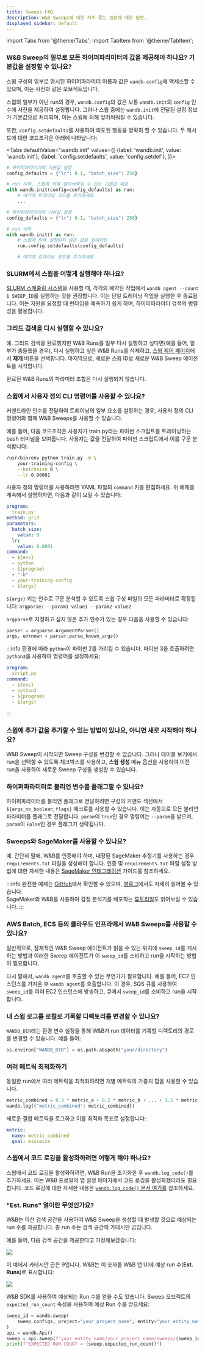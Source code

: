 ```yaml
---
title: Sweeps FAQ
description: W&B Sweeps에 대한 자주 묻는 질문에 대한 답변.
displayed_sidebar: default
---
```

import Tabs from '@theme/Tabs';
import TabItem from '@theme/TabItem';

### W&B Sweep의 일부로 모든 하이퍼파라미터의 값을 제공해야 하나요? 기본값을 설정할 수 있나요?

스윕 구성의 일부로 명시된 하이퍼파라미터 이름과 값은 `wandb.config`에 액세스할 수 있으며, 이는 사전과 같은 오브젝트입니다.

스윕의 일부가 아닌 run의 경우, `wandb.config`의 값은 보통 `wandb.init`의 `config` 인수에 사전을 제공하여 설정합니다. 그러나 스윕 중에는 `wandb.init`에 전달된 설정 정보가 기본값으로 처리되며, 이는 스윕에 의해 덮어씌워질 수 있습니다.

또한, `config.setdefaults`를 사용하여 의도된 행동을 명확히 할 수 있습니다. 두 메서드에 대한 코드조각은 아래에 나타납니다:

<Tabs
  defaultValue="wandb.init"
  values={[
    {label: 'wandb.init', value: 'wandb.init'},
    {label: 'config.setdefaults', value: 'config.setdef'},
  ]}>
  <TabItem value="wandb.init">

```python
# 하이퍼파라미터의 기본값 설정
config_defaults = {"lr": 0.1, "batch_size": 256}

# run 시작, 스윕에 의해 덮어씌워질 수 있는 기본값 제공
with wandb.init(config=config_defaults) as run:
    # 여기에 트레이닝 코드를 추가하세요
    ...
```

  </TabItem>
  <TabItem value="config.setdef">

```python
# 하이퍼파라미터의 기본값 설정
config_defaults = {"lr": 0.1, "batch_size": 256}

# run 시작
with wandb.init() as run:
    # 스윕에 의해 설정되지 않은 값을 업데이트
    run.config.setdefaults(config_defaults)

    # 여기에 트레이닝 코드를 추가하세요
```

  </TabItem>
</Tabs>

### SLURM에서 스윕을 어떻게 실행해야 하나요?

[SLURM 스케줄링 시스템](https://slurm.schedmd.com/documentation.html)을 사용할 때, 각각의 예약된 작업에서 `wandb agent --count 1 SWEEP_ID`를 실행하는 것을 권장합니다. 이는 단일 트레이닝 작업을 실행한 후 종료됩니다. 이는 자원을 요청할 때 런타임을 예측하기 쉽게 하며, 하이퍼파라미터 검색의 병렬성을 활용합니다.

### 그리드 검색을 다시 실행할 수 있나요?

예. 그리드 검색을 완료했지만 W&B Runs를 일부 다시 실행하고 싶다면(예를 들어, 일부가 충돌했을 경우), 다시 실행하고 싶은 W&B Runs를 삭제하고, [스윕 제어 페이지](./sweeps-ui.md)에서 **재개** 버튼을 선택합니다. 마지막으로, 새로운 스윕 ID로 새로운 W&B Sweep 에이전트를 시작합니다.

완료된 W&B Runs의 파라미터 조합은 다시 실행되지 않습니다.

### 스윕에서 사용자 정의 CLI 명령어를 사용할 수 있나요?

커맨드라인 인수를 전달하여 트레이닝의 일부 요소를 설정하는 경우, 사용자 정의 CLI 명령어와 함께 W&B Sweeps를 사용할 수 있습니다.

예를 들어, 다음 코드조각은 사용자가 train.py라는 파이썬 스크립트를 트레이닝하는 bash 터미널을 보여줍니다. 사용자는 값을 전달하여 파이썬 스크립트에서 이를 구문 분석합니다:

```bash
/usr/bin/env python train.py -b \
    your-training-config \
    --batchsize 8 \
    --lr 0.00001
```

사용자 정의 명령어를 사용하려면 YAML 파일의 `command` 키를 편집하세요. 위 예제를 계속해서 설명하자면, 다음과 같이 보일 수 있습니다:

```yaml
program:
  train.py
method: grid
parameters:
  batch_size:
    value: 8
  lr:
    value: 0.0001
command:
  - ${env}
  - python
  - ${program}
  - "-b"
  - your-training-config
  - ${args}
```

`${args}` 키는 인수로 구문 분석할 수 있도록 스윕 구성 파일의 모든 파라미터로 확장됩니다: `argparse: --param1 value1 --param2 value2`

`argparse`로 지정하고 싶지 않은 추가 인수가 있는 경우 다음을 사용할 수 있습니다:

```python
parser = argparse.ArgumentParser()
args, unknown = parser.parse_known_args()
```

:::info
환경에 따라 `python`이 파이썬 2를 가리킬 수 있습니다. 파이썬 3을 호출하려면 `python3`를 사용하여 명령어를 설정하세요:

```yaml
program:
  script.py
command:
  - ${env}
  - python3
  - ${program}
  - ${args}
```
:::

### 스윕에 추가 값을 추가할 수 있는 방법이 있나요, 아니면 새로 시작해야 하나요?

W&B Sweep이 시작되면 Sweep 구성을 변경할 수 없습니다. 그러나 테이블 보기에서 run을 선택할 수 있도록 체크박스를 사용하고, **스윕 생성** 메뉴 옵션을 사용하여 이전 run을 사용하여 새로운 Sweep 구성을 생성할 수 있습니다.

### 하이퍼파라미터로 불리언 변수를 플래그할 수 있나요?

하이퍼파라미터를 불리언 플래그로 전달하려면 구성의 커맨드 섹션에서 `${args_no_boolean_flags}` 매크로를 사용할 수 있습니다. 이는 자동으로 모든 불리언 파라미터를 플래그로 전달합니다. `param`이 `True`인 경우 명령어는 `--param`을 받으며, `param`이 `False`인 경우 플래그가 생략됩니다.

### Sweeps와 SageMaker를 사용할 수 있나요?

예. 간단히 말해, W&B를 인증해야 하며, 내장된 SageMaker 추정기를 사용하는 경우 `requirements.txt` 파일을 생성해야 합니다. 인증 및 `requirements.txt` 파일 설정 방법에 대한 자세한 내용은 [SageMaker 인테그레이션](../integrations/other/sagemaker.md) 가이드를 참조하세요.

:::info
완전한 예제는 [GitHub](https://github.com/wandb/examples/tree/master/examples/pytorch/pytorch-cifar10-sagemaker)에서 확인할 수 있으며, [블로그](https://wandb.ai/site/articles/running-sweeps-with-sagemaker)에서도 자세히 읽어볼 수 있습니다.\
SageMaker와 W&B를 사용하여 감정 분석기를 배포하는 [튜토리얼](https://wandb.ai/authors/sagemaker/reports/Deploy-Sentiment-Analyzer-Using-SageMaker-and-W-B--VmlldzoxODA1ODE)도 읽어보실 수 있습니다.
:::

### AWS Batch, ECS 등의 클라우드 인프라에서 W&B Sweeps를 사용할 수 있나요?

일반적으로, 잠재적인 W&B Sweep 에이전트가 읽을 수 있는 위치에 `sweep_id`를 게시하는 방법과 이러한 Sweep 에이전트가 이 `sweep_id`를 소비하고 run을 시작하는 방법이 필요합니다.

다시 말해서, `wandb agent`를 호출할 수 있는 무언가가 필요합니다. 예를 들어, EC2 인스턴스를 가져온 후 `wandb agent`를 호출합니다. 이 경우, SQS 큐를 사용하여 `sweep_id`를 여러 EC2 인스턴스에 방송하고, 큐에서 `sweep_id`를 소비하고 run을 시작합니다.

### 내 스윕 로그를 로컬로 기록할 디렉토리를 변경할 수 있나요?

`WANDB_DIR`라는 환경 변수 설정을 통해 W&B가 run 데이터를 기록할 디렉토리의 경로를 변경할 수 있습니다. 예를 들어:

```python
os.environ["WANDB_DIR"] = os.path.abspath("your/directory")
```

### 여러 메트릭 최적화하기

동일한 run에서 여러 메트릭을 최적화하려면 개별 메트릭의 가중치 합을 사용할 수 있습니다.

```python
metric_combined = 0.3 * metric_a + 0.2 * metric_b + ... + 1.5 * metric_n
wandb.log({"metric_combined": metric_combined})
```

새로운 결합 메트릭을 로그하고 이를 최적화 목표로 설정합니다:

```yaml
metric:
  name: metric_combined
  goal: minimize
```

### 스윕에서 코드 로깅을 활성화하려면 어떻게 해야 하나요?

스윕에서 코드 로깅을 활성화하려면, W&B Run을 초기화한 후 `wandb.log_code()`를 추가하세요. 이는 W&B 프로필의 앱 설정 페이지에서 코드 로깅을 활성화했더라도 필요합니다. 코드 로깅에 대한 자세한 내용은 [`wandb.log_code()` 문서 여기를](../../ref/python/run.md#log_code) 참조하세요.

### "Est. Runs" 열이란 무엇인가요?

W&B는 이산 검색 공간을 사용하여 W&B Sweep을 생성할 때 발생할 것으로 예상되는 run 수를 제공합니다. 총 run 수는 검색 공간의 카테시안 곱입니다.

예를 들어, 다음 검색 공간을 제공한다고 가정해보겠습니다:

![](/images/sweeps/sweeps_faq_whatisestruns_1.png)

이 예에서 카테시안 곱은 9입니다. W&B는 이 숫자를 W&B 앱 UI에 예상 run 수(**Est. Runs**)로 표시합니다:

![](/images/sweeps/spaces_sweeps_faq_whatisestruns_2.webp)

W&B SDK를 사용하여 예상되는 Run 수를 얻을 수도 있습니다. Sweep 오브젝트의 `expected_run_count` 속성을 사용하여 예상 Run 수를 얻으세요:

```python
sweep_id = wandb.sweep(
    sweep_configs, project="your_project_name", entity="your_entity_name"
)
api = wandb.Api()
sweep = api.sweep(f"your_entity_name/your_project_name/sweeps/{sweep_id}")
print(f"EXPECTED RUN COUNT = {sweep.expected_run_count}")
```